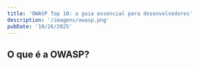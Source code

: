```yaml
---
title: 'OWASP Top 10: o guia essencial para desenvolvedores'
description: '/imagens/owasp.png'
pubDate: '10/26/2025'
---
```


## O que é a OWASP?